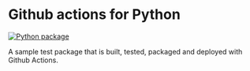 # Github actions for Python

[![Python package](https://github.com/TheBB/ActionsTest-Python/workflows/Python%20package/badge.svg?branch=master&event=push)](https://github.com/TheBB/ActionsTest-Python/actions?query=branch%3Amaster+workflow%3Apython-package)

A sample test package that is built, tested, packaged and deployed
with Github Actions.
